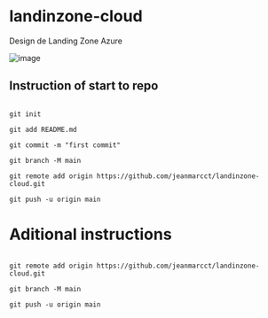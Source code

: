 # landinzone-cloud
Design de Landing Zone Azure 

![image](https://github.com/user-attachments/assets/26cd2f6d-202c-4865-b480-068441c67c33)



## Instruction of start to repo 
```

git init

git add README.md

git commit -m "first commit"

git branch -M main

git remote add origin https://github.com/jeanmarcct/landinzone-cloud.git

git push -u origin main

```
# Aditional instructions

```

git remote add origin https://github.com/jeanmarcct/landinzone-cloud.git

git branch -M main

git push -u origin main

```
